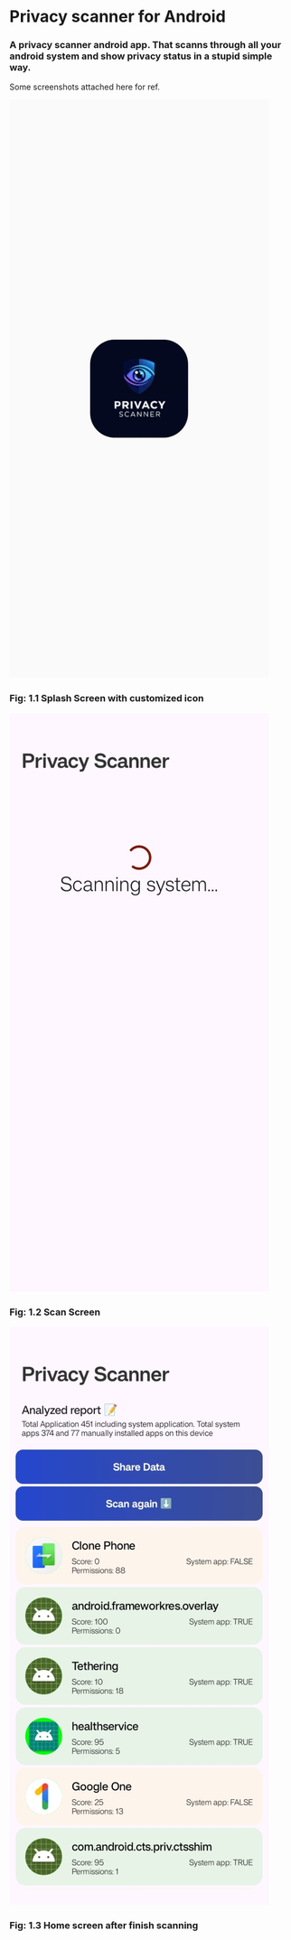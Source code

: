 # Privacy scanner for Android

### A privacy scanner android app. That scanns through all your android system and show privacy status in a stupid simple way. 


Some screenshots attached here for ref.

!["Splash Screen"](./images/splash-screen.jpg)
### Fig: 1.1 Splash Screen with customized icon


!["Splash Screen"](./images/scan-screen.jpg)
### Fig: 1.2 Scan Screen


!["Splash Screen"](./images/home-screen.jpg)
### Fig: 1.3 Home screen after finish scanning